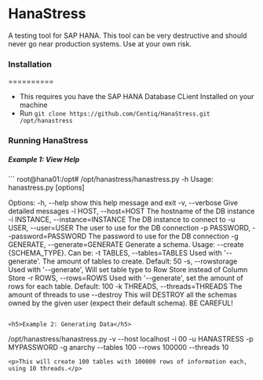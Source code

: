 HanaStress
==========

<p>A testing tool for SAP HANA. This tool can be very destructive and should never go near production systems. Use at your own risk.</p>

<h3>Installation</h3>
==========
<ul>
<li>This requires you have the SAP HANA Database CLient Installed on your machine</li>
<li>Run <code>git clone https://github.com/Centiq/HanaStress.git /opt/hanastress</code></li>
</ul>

<h3>Running HanaStress</h3>
<h5>Example 1: View Help</h5>
```
root@hana01:/opt# /opt/hanastress/hanastress.py -h
Usage: hanastress.py [options]

Options:
  -h, --help            show this help message and exit
  -v, --verbose         Give detailed messages
  -l HOST, --host=HOST  The hostname of the DB instance
  -i INSTANCE, --instance=INSTANCE
                        The DB instance to connect to
  -u USER, --user=USER  The user to use for the DB connection
  -p PASSWORD, --password=PASSWORD
                        The password to use for the DB connection
  -g GENERATE, --generate=GENERATE
                        Generate a schema. Usage: --create {SCHEMA_TYPE}. Can
                        be:
  -t TABLES, --tables=TABLES
                        Used with '--generate'. The amount of tables to
                        create. Default: 50
  -s, --rowstorage      Used with '--generate', Will set table type to Row
                        Store instead of Column Store
  -r ROWS, --rows=ROWS  Used with '--generate', set the amount of rows for
                        each table. Default: 100
  -k THREADS, --threads=THREADS
                        The amount of threads to use
  --destroy             This will DESTROY all the schemas owned by the given
                        user (expect their default schema). BE CAREFUL!
```

<h5>Example 2: Generating Data</h5>
```
/opt/hanastress/hanastress.py -v --host localhost -i 00 -u HANASTRESS -p MYPASSWORD -g anarchy --tables 100 --rows 100000 --threads 10
```
<p>This will create 100 tables with 100000 rows of information each, using 10 threads.</p>
